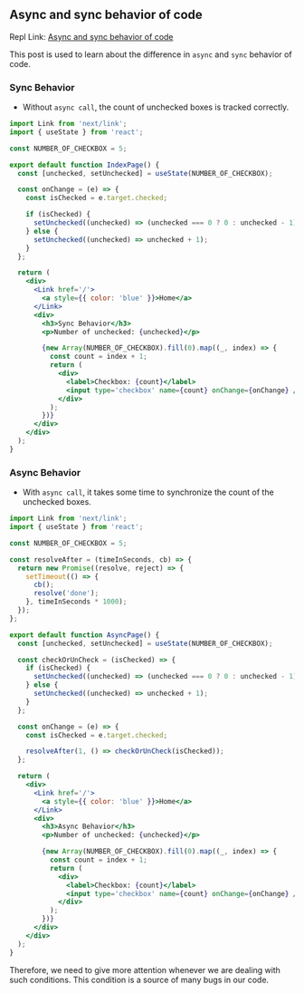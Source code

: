 ## Async and sync behavior of code

Repl Link: [Async and sync behavior of code](https://replit.com/@baijanathTharu/Async-and-sync-behavior-of-code)

This post is used to learn about the difference in `async` and `sync` behavior of code.

### Sync Behavior

- Without `async call`, the count of unchecked boxes is tracked correctly.

```jsx
import Link from 'next/link';
import { useState } from 'react';

const NUMBER_OF_CHECKBOX = 5;

export default function IndexPage() {
  const [unchecked, setUnchecked] = useState(NUMBER_OF_CHECKBOX);

  const onChange = (e) => {
    const isChecked = e.target.checked;

    if (isChecked) {
      setUnchecked((unchecked) => (unchecked === 0 ? 0 : unchecked - 1));
    } else {
      setUnchecked((unchecked) => unchecked + 1);
    }
  };

  return (
    <div>
      <Link href='/'>
        <a style={{ color: 'blue' }}>Home</a>
      </Link>
      <div>
        <h3>Sync Behavior</h3>
        <p>Number of unchecked: {unchecked}</p>

        {new Array(NUMBER_OF_CHECKBOX).fill(0).map((_, index) => {
          const count = index + 1;
          return (
            <div>
              <label>Checkbox: {count}</label>
              <input type='checkbox' name={count} onChange={onChange} />
            </div>
          );
        })}
      </div>
    </div>
  );
}
```

### Async Behavior

- With `async call`, it takes some time to synchronize the count of the unchecked boxes.

```jsx
import Link from 'next/link';
import { useState } from 'react';

const NUMBER_OF_CHECKBOX = 5;

const resolveAfter = (timeInSeconds, cb) => {
  return new Promise((resolve, reject) => {
    setTimeout(() => {
      cb();
      resolve('done');
    }, timeInSeconds * 1000);
  });
};

export default function AsyncPage() {
  const [unchecked, setUnchecked] = useState(NUMBER_OF_CHECKBOX);

  const checkOrUnCheck = (isChecked) => {
    if (isChecked) {
      setUnchecked((unchecked) => (unchecked === 0 ? 0 : unchecked - 1));
    } else {
      setUnchecked((unchecked) => unchecked + 1);
    }
  };

  const onChange = (e) => {
    const isChecked = e.target.checked;

    resolveAfter(1, () => checkOrUnCheck(isChecked));
  };

  return (
    <div>
      <Link href='/'>
        <a style={{ color: 'blue' }}>Home</a>
      </Link>
      <div>
        <h3>Async Behavior</h3>
        <p>Number of unchecked: {unchecked}</p>

        {new Array(NUMBER_OF_CHECKBOX).fill(0).map((_, index) => {
          const count = index + 1;
          return (
            <div>
              <label>Checkbox: {count}</label>
              <input type='checkbox' name={count} onChange={onChange} />
            </div>
          );
        })}
      </div>
    </div>
  );
}
```

Therefore, we need to give more attention whenever we are dealing with such conditions. This condition is a source of many bugs in our code.
